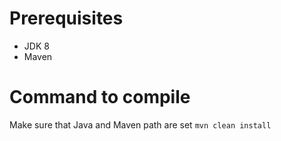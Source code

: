 # Prerequisites
- JDK 8
- Maven

# Command to compile
Make sure that Java and Maven path are set
  `mvn clean install`